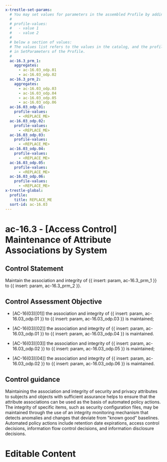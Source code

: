 ```yaml
---
x-trestle-set-params:
  # You may set values for parameters in the assembled Profile by adding
  #
  # profile-values:
  #   - value 1
  #   - value 2
  #
  # below a section of values:
  # The values list refers to the values in the catalog, and the profile-values represent values
  # in SetParameters of the Profile.
  #
  ac-16.3_prm_1:
    aggregates:
      - ac-16.03_odp.01
      - ac-16.03_odp.02
  ac-16.3_prm_2:
    aggregates:
      - ac-16.03_odp.03
      - ac-16.03_odp.04
      - ac-16.03_odp.05
      - ac-16.03_odp.06
  ac-16.03_odp.01:
    profile-values:
      - <REPLACE_ME>
  ac-16.03_odp.02:
    profile-values:
      - <REPLACE_ME>
  ac-16.03_odp.03:
    profile-values:
      - <REPLACE_ME>
  ac-16.03_odp.04:
    profile-values:
      - <REPLACE_ME>
  ac-16.03_odp.05:
    profile-values:
      - <REPLACE_ME>
  ac-16.03_odp.06:
    profile-values:
      - <REPLACE_ME>
x-trestle-global:
  profile:
    title: REPLACE_ME
  sort-id: ac-16.03
---
```


# ac-16.3 - \[Access Control\] Maintenance of Attribute Associations by System

## Control Statement

Maintain the association and integrity of {{ insert: param, ac-16.3_prm_1 }} to {{ insert: param, ac-16.3_prm_2 }}.

## Control Assessment Objective

- \[AC-16(03)[01]\] the association and integrity of {{ insert: param, ac-16.03_odp.01 }} to {{ insert: param, ac-16.03_odp.03 }} is maintained;

- \[AC-16(03)[02]\] the association and integrity of {{ insert: param, ac-16.03_odp.01 }} to {{ insert: param, ac-16.03_odp.04 }} is maintained.

- \[AC-16(03)[03]\] the association and integrity of {{ insert: param, ac-16.03_odp.02 }} to {{ insert: param, ac-16.03_odp.05 }} is maintained;

- \[AC-16(03)[04]\] the association and integrity of {{ insert: param, ac-16.03_odp.02 }} to {{ insert: param, ac-16.03_odp.06 }} is maintained.

## Control guidance

Maintaining the association and integrity of security and privacy attributes to subjects and objects with sufficient assurance helps to ensure that the attribute associations can be used as the basis of automated policy actions. The integrity of specific items, such as security configuration files, may be maintained through the use of an integrity monitoring mechanism that detects anomalies and changes that deviate from "known good" baselines. Automated policy actions include retention date expirations, access control decisions, information flow control decisions, and information disclosure decisions.

# Editable Content

<!-- Make additions and edits below -->
<!-- The above represents the contents of the control as received by the profile, prior to additions. -->
<!-- If the profile makes additions to the control, they will appear below. -->
<!-- The above markdown may not be edited but you may edit the content below, and/or introduce new additions to be made by the profile. -->
<!-- If there is a yaml header at the top, parameter values may be edited. Use --set-parameters to incorporate the changes during assembly. -->
<!-- The content here will then replace what is in the profile for this control, after running profile-assemble. -->
<!-- The current profile has no added parts for this control, but you may add new ones here. -->
<!-- Each addition must have a heading either of the form ## Control my_addition_name -->
<!-- or ## Part a. (where the a. refers to one of the control statement labels.) -->
<!-- "## Control" parts are new parts added after the statement part. -->
<!-- "## Part" parts are new parts added into the top-level statement part with that label. -->
<!-- Subparts may be added with nested hash levels of the form ### My Subpart Name -->
<!-- underneath the parent ## Control or ## Part being added -->
<!-- See https://ibm.github.io/compliance-trestle/tutorials/ssp_profile_catalog_authoring/ssp_profile_catalog_authoring for guidance. -->
